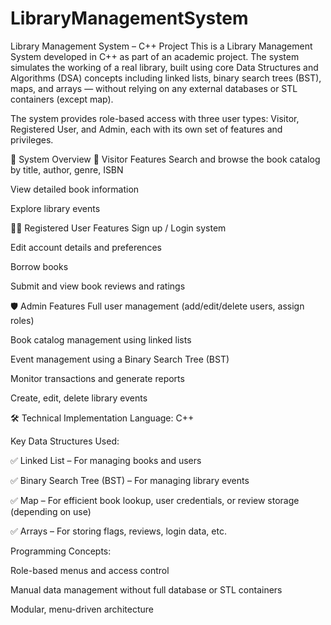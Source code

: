 # LibraryManagementSystem
Library Management System – C++ Project
This is a Library Management System developed in C++ as part of an academic project. The system simulates the working of a real library, built using core Data Structures and Algorithms (DSA) concepts including linked lists, binary search trees (BST), maps, and arrays — without relying on any external databases or STL containers (except map).

The system provides role-based access with three user types: Visitor, Registered User, and Admin, each with its own set of features and privileges.

🧩 System Overview
👤 Visitor Features
Search and browse the book catalog by title, author, genre, ISBN

View detailed book information

Explore library events

🧑‍💻 Registered User Features
Sign up / Login system

Edit account details and preferences

Borrow books

Submit and view book reviews and ratings

🛡️ Admin Features
Full user management (add/edit/delete users, assign roles)

Book catalog management using linked lists

Event management using a Binary Search Tree (BST)

Monitor transactions and generate reports

Create, edit, delete library events

🛠️ Technical Implementation
Language: C++

Key Data Structures Used:

✅ Linked List – For managing books and users

✅ Binary Search Tree (BST) – For managing library events

✅ Map – For efficient book lookup, user credentials, or review storage (depending on use)

✅ Arrays – For storing flags, reviews, login data, etc.

Programming Concepts:

Role-based menus and access control

Manual data management without full database or STL containers

Modular, menu-driven architecture
